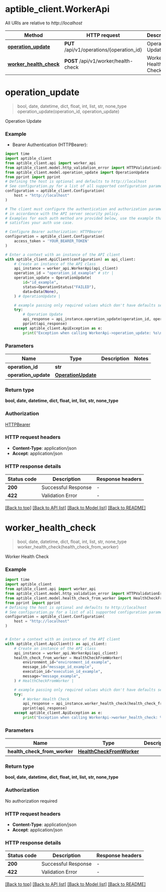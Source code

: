 # aptible_client.WorkerApi

All URIs are relative to *http://localhost*

Method | HTTP request | Description
------------- | ------------- | -------------
[**operation_update**](WorkerApi.md#operation_update) | **PUT** /api/v1/operations/{operation_id} | Operation Update
[**worker_health_check**](WorkerApi.md#worker_health_check) | **POST** /api/v1/worker/health-check | Worker Health Check


# **operation_update**
> bool, date, datetime, dict, float, int, list, str, none_type operation_update(operation_id, operation_update)

Operation Update

### Example

* Bearer Authentication (HTTPBearer):

```python
import time
import aptible_client
from aptible_client.api import worker_api
from aptible_client.model.http_validation_error import HTTPValidationError
from aptible_client.model.operation_update import OperationUpdate
from pprint import pprint
# Defining the host is optional and defaults to http://localhost
# See configuration.py for a list of all supported configuration parameters.
configuration = aptible_client.Configuration(
    host = "http://localhost"
)

# The client must configure the authentication and authorization parameters
# in accordance with the API server security policy.
# Examples for each auth method are provided below, use the example that
# satisfies your auth use case.

# Configure Bearer authorization: HTTPBearer
configuration = aptible_client.Configuration(
    access_token = 'YOUR_BEARER_TOKEN'
)

# Enter a context with an instance of the API client
with aptible_client.ApiClient(configuration) as api_client:
    # Create an instance of the API class
    api_instance = worker_api.WorkerApi(api_client)
    operation_id = "operation_id_example" # str | 
    operation_update = OperationUpdate(
        id="id_example",
        status=OperationStatus("FAILED"),
        data=Data(None),
    ) # OperationUpdate | 

    # example passing only required values which don't have defaults set
    try:
        # Operation Update
        api_response = api_instance.operation_update(operation_id, operation_update)
        pprint(api_response)
    except aptible_client.ApiException as e:
        print("Exception when calling WorkerApi->operation_update: %s\n" % e)
```


### Parameters

Name | Type | Description  | Notes
------------- | ------------- | ------------- | -------------
 **operation_id** | **str**|  |
 **operation_update** | [**OperationUpdate**](OperationUpdate.md)|  |

### Return type

**bool, date, datetime, dict, float, int, list, str, none_type**

### Authorization

[HTTPBearer](../README.md#HTTPBearer)

### HTTP request headers

 - **Content-Type**: application/json
 - **Accept**: application/json


### HTTP response details

| Status code | Description | Response headers |
|-------------|-------------|------------------|
**200** | Successful Response |  -  |
**422** | Validation Error |  -  |

[[Back to top]](#) [[Back to API list]](../README.md#documentation-for-api-endpoints) [[Back to Model list]](../README.md#documentation-for-models) [[Back to README]](../README.md)

# **worker_health_check**
> bool, date, datetime, dict, float, int, list, str, none_type worker_health_check(health_check_from_worker)

Worker Health Check

### Example


```python
import time
import aptible_client
from aptible_client.api import worker_api
from aptible_client.model.http_validation_error import HTTPValidationError
from aptible_client.model.health_check_from_worker import HealthCheckFromWorker
from pprint import pprint
# Defining the host is optional and defaults to http://localhost
# See configuration.py for a list of all supported configuration parameters.
configuration = aptible_client.Configuration(
    host = "http://localhost"
)


# Enter a context with an instance of the API client
with aptible_client.ApiClient() as api_client:
    # Create an instance of the API class
    api_instance = worker_api.WorkerApi(api_client)
    health_check_from_worker = HealthCheckFromWorker(
        environment_id="environment_id_example",
        message_id="message_id_example",
        execution_id="execution_id_example",
        message="message_example",
    ) # HealthCheckFromWorker | 

    # example passing only required values which don't have defaults set
    try:
        # Worker Health Check
        api_response = api_instance.worker_health_check(health_check_from_worker)
        pprint(api_response)
    except aptible_client.ApiException as e:
        print("Exception when calling WorkerApi->worker_health_check: %s\n" % e)
```


### Parameters

Name | Type | Description  | Notes
------------- | ------------- | ------------- | -------------
 **health_check_from_worker** | [**HealthCheckFromWorker**](HealthCheckFromWorker.md)|  |

### Return type

**bool, date, datetime, dict, float, int, list, str, none_type**

### Authorization

No authorization required

### HTTP request headers

 - **Content-Type**: application/json
 - **Accept**: application/json


### HTTP response details

| Status code | Description | Response headers |
|-------------|-------------|------------------|
**200** | Successful Response |  -  |
**422** | Validation Error |  -  |

[[Back to top]](#) [[Back to API list]](../README.md#documentation-for-api-endpoints) [[Back to Model list]](../README.md#documentation-for-models) [[Back to README]](../README.md)

